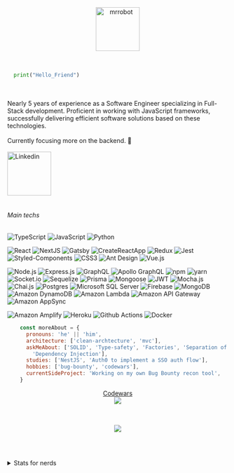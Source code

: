 <div align="center">
  <img alt="mrrobot" width="100" src="https://media.giphy.com/media/IhCwdJH07SMCoVd8nE/giphy.gif" /> 
</div>
<br>
<br>

```python
  print("Hello_Friend")
```

<br/><br/>
Nearly 5 years of experience as a Software Engineer specializing in Full-Stack development. Proficient in working with JavaScript frameworks, successfully delivering efficient software solutions based on these technologies. 
<br/><br/>
Currently focusing more on the backend. 🔭
<br/><br/>
<a href="https://www.linkedin.com/in/eduardo-fariasilva/" target="blank">
  <img align="center" alt="Linkedin" width="100px" src="https://img.shields.io/badge/-Linkedin-2361B8?style=for-the-badge&logo=linkedin" />
</a>
<br/><br/>

###### Main techs

![TypeScript](https://img.shields.io/badge/-TypeScript-2B013F?style=for-the-badge&logo=typescript) ![JavaScript](https://img.shields.io/badge/-JavaScript-2B013F?style=for-the-badge&logo=javascript) ![Python](https://img.shields.io/badge/-Python-2B013F?style=for-the-badge&logo=python) 

![React](https://img.shields.io/badge/-React-2B013F?style=for-the-badge&logo=React&logoColor=61DAFB) ![NextJS](https://img.shields.io/badge/-NextJS-2B013F?style=for-the-badge&logo=nextdotjs&logoColor=C5021B) ![Gatsby](https://img.shields.io/badge/-Gatsby-2B013F?style=for-the-badge&logo=gatsby&logoColor=C5021B) ![CreateReactApp](https://img.shields.io/badge/-Create_React_App-2B013F?style=for-the-badge&logo=createreactapp&logoColor=C5021B) ![Redux](https://img.shields.io/badge/Redux-2B013F?style=for-the-badge&logo=redux&logoColor=64419E)
![Jest](https://img.shields.io/badge/Jest-2B013F?style=for-the-badge&logo=jest&logoColor=BC3A12) ![Styled-Components](https://img.shields.io/badge/Styled_Components-2B013F?&style=for-the-badge&logo=styledcomponents&logoColor=38A0D4) ![CSS3](https://img.shields.io/badge/CSS_3-2B013F?&style=for-the-badge&logo=css3&logoColor=38A0D4) ![Ant Design](https://img.shields.io/badge/AntDesign-2B013F?style=for-the-badge&logo=antdesign) ![Vue.js](https://img.shields.io/badge/Vue-2B013F?style=for-the-badge&logo=vuedotjs)

![Node.js](https://img.shields.io/badge/-Node.js-37014B?style=for-the-badge&logo=node.js&logoColor=339933) ![Express.js](https://img.shields.io/badge/Express.js-37014B?style=for-the-badge&logo=express) ![GraphQL](https://img.shields.io/badge/GraphQL-37014B?style=for-the-badge&logo=graphql) ![Apollo GraphQL](https://img.shields.io/badge/Apollo-37014B?style=for-the-badge&logo=apollographql) ![npm](https://img.shields.io/badge/npm-37014B?style=for-the-badge&logo=npm) ![yarn](https://img.shields.io/badge/yarn-37014B?style=for-the-badge&logo=yarn) ![Socket.io](https://img.shields.io/badge/Socket.io-37014B?style=for-the-badge&logo=socket.io) ![Sequelize](https://img.shields.io/badge/Sequelize-37014B?style=for-the-badge&logo=sequelize) ![Prisma](https://img.shields.io/badge/Prisma-37014B?style=for-the-badge&logo=prisma) ![Mongoose](https://img.shields.io/badge/Mongoose-37014B?style=for-the-badge&logo=mongodb) ![JWT](https://img.shields.io/badge/JWT-37014B?style=for-the-badge&logo=JSON%20web%20tokens&logoColor=D63AFF)
 ![Mocha.js](https://img.shields.io/badge/Mocha-37014B?style=for-the-badge&logo=mocha) ![Chai.js](https://img.shields.io/badge/Chai-37014B?style=for-the-badge&logo=chai&logoColor=970000) ![Postgres](https://img.shields.io/badge/Postgres-37014B?style=for-the-badge&logo=postgresql) ![Microsoft SQL Server](https://img.shields.io/badge/Microsoft_SQL_Server-37014B?style=for-the-badge&logo=microsoftsqlserver) ![Firebase](https://img.shields.io/badge/Firebase-37014B?style=for-the-badge&logo=firebase) ![MongoDB](https://img.shields.io/badge/MongoDB-37014B?style=for-the-badge&logo=mongodb) ![Amazon DynamoDB](https://img.shields.io/badge/DynamoDB-37014B?style=for-the-badge&logo=amazondynamodb) ![Amazon Lambda](https://img.shields.io/badge/Lambda-37014B?style=for-the-badge&logo=awslambda) ![Amazon API Gateway](https://img.shields.io/badge/API_GATEWAY-37014B?style=for-the-badge&logo=amazonaws) ![Amazon AppSync](https://img.shields.io/badge/APPSYNC-37014B?style=for-the-badge&logo=amazonaws)
 
![Amazon Amplify](https://img.shields.io/badge/Amplify-37014B?style=for-the-badge&logo=awsamplify) ![Heroku](https://img.shields.io/badge/Heroku-37014B?style=for-the-badge&logo=heroku) ![Github Actions](https://img.shields.io/badge/Github_Actions-37014B?style=for-the-badge&logo=githubactions) ![Docker](https://img.shields.io/badge/Docker-37014B?style=for-the-badge&logo=docker) 


```javascript
    const moreAbout = {
      pronouns: 'he' || 'him',
      architecture: ['clean-archtecture', 'mvc'],
      askMeAbout: ['SOLID', 'Type-safety', 'Factories', 'Separation of Concern', 
        'Dependency Injection'],
      studies: ['NestJS', 'Auth0 to implement a SSO auth flow'],
      hobbies: ['bug-bounty', 'codewars'],
      currentSideProject: 'Working on my own Bug Bounty recon tool',
    }
```

<div align="center">
  <div><a href="https://www.codewars.com/users/zEduardofaria">Codewars</a></div>
  <img src="https://www.codewars.com/users/zEduardofaria/badges/large" />
</div>
<br/><br/>
<p align="center">
   <img src="http://github-readme-streak-stats.herokuapp.com?user=zEduardofaria&theme=tokyonight&hide_border=true&date_format=M%20j%5B%2C%20Y%5D&background=0D1117" />
</p>

<br/><br/>
<details>
  <summary>Stats for nerds</summary>
  <p align="center">
    <img src="https://github-readme-stats.vercel.app/api?username=zeduardofaria&count_private=true&theme=tokyonight" />
  </p>
  <p align="center">
    <img src="https://wakatime.com/share/@zEduardofaria/a3fe0c1b-78c4-4cfb-b1bf-27a126c2d04d.svg" />
  </p>
</details>
